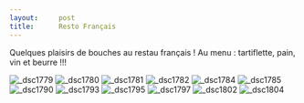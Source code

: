 ```yaml
---
layout:     post
title:      Resto Français
---
```


Quelques plaisirs de bouches au restau français !
Au menu : tartiflette, pain, vin et beurre !!!

![_dsc1779](https://cloud.githubusercontent.com/assets/1808854/12074128/7853ecda-b17e-11e5-9192-a51aef529cad.jpg)
![_dsc1780](https://cloud.githubusercontent.com/assets/1808854/12074129/788bc1b4-b17e-11e5-9036-1cc330e3c02a.jpg)
![_dsc1781](https://cloud.githubusercontent.com/assets/1808854/12074130/78bcd894-b17e-11e5-923a-beaa8b46922a.jpg)
![_dsc1782](https://cloud.githubusercontent.com/assets/1808854/12074133/78c1106c-b17e-11e5-82ce-1ff042cbe907.jpg)
![_dsc1784](https://cloud.githubusercontent.com/assets/1808854/12074131/78bed180-b17e-11e5-87ba-2882a109fdfd.jpg)
![_dsc1785](https://cloud.githubusercontent.com/assets/1808854/12074132/78bfbe6a-b17e-11e5-8fb9-e8a60941e457.jpg)
![_dsc1790](https://cloud.githubusercontent.com/assets/1808854/12074134/78c6b1ca-b17e-11e5-8944-c3ad2bf7d62e.jpg)
![_dsc1793](https://cloud.githubusercontent.com/assets/1808854/12074135/78f44734-b17e-11e5-8392-168c40f46d71.jpg)
![_dsc1795](https://cloud.githubusercontent.com/assets/1808854/12074137/78f637ec-b17e-11e5-9d33-8af06e4c5883.jpg)
![_dsc1797](https://cloud.githubusercontent.com/assets/1808854/12074138/78f64516-b17e-11e5-850c-bf7cc353430a.jpg)
![_dsc1802](https://cloud.githubusercontent.com/assets/1808854/12074136/78f59382-b17e-11e5-8f3d-93607e5c798e.jpg)
![_dsc1804](https://cloud.githubusercontent.com/assets/1808854/12074139/78ffba24-b17e-11e5-9a77-12e4b1eac82c.jpg)

